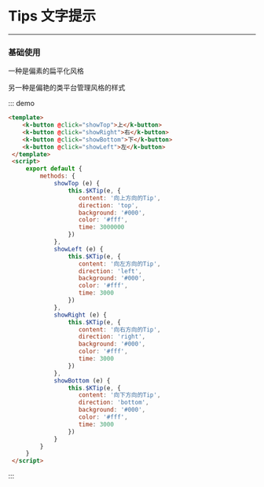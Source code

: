 <style></style>
# Tips 文字提示
----
### 基础使用
<k-info title="Message组件提供两种类型:" mode="flat">
    <p>一种是偏素的扁平化风格</p>
    <p>另一种是偏艳的类平台管理风格的样式</p>
</k-info>
<div class="demo-block">
 <template>
    <k-button @click="showTop">上</k-button>
    <k-button @click="showRight">右</k-button>
    <k-button @click="showBottom">下</k-button>
    <k-button @click="showLeft">左</k-button>
 </template>
 <script>
     export default {
         data: () => {
             return {
                 message: '<p>门前大桥下游过一群鸭~</p><p>快来快来数一数~~</p><p>二四六七八</p>'
             }
         },
         methods: {
             showTop (e) {
                 this.$KTip(e, {
                    content: '向上方向的Tip',
                    allowUseHTML: true,
                    direction: 'top',
                    background: '#000',
                    color: '#fff',
                    time: 3000000
                 })
             },
             showLeft (e) {
                 this.$KTip(e, {
                    content: '向左方向的Tip',
                    direction: 'left',
                    background: '#000',
                    color: '#fff',
                    time: 3000
                 })
             },
             showRight (e) {
                 this.$KTip(e, {
                    content: '向右方向的Tip',
                    direction: 'right',
                    background: '#000',
                    color: '#fff',
                    time: 3000
                 })
             },
             showBottom (e) {
                 this.$KTip(e, {
                    content: '向下方向的Tip',
                    direction: 'bottom',
                    background: '#000',
                    color: '#fff',
                    time: 3000
                 })
             }
         }
     }
 </script>
</div>

::: demo
```html
<template>
    <k-button @click="showTop">上</k-button>
    <k-button @click="showRight">右</k-button>
    <k-button @click="showBottom">下</k-button>
    <k-button @click="showLeft">左</k-button>
 </template>
 <script>
     export default {
         methods: {
             showTop (e) {
                 this.$KTip(e, {
                    content: '向上方向的Tip',
                    direction: 'top',
                    background: '#000',
                    color: '#fff',
                    time: 3000000
                 })
             },
             showLeft (e) {
                 this.$KTip(e, {
                    content: '向左方向的Tip',
                    direction: 'left',
                    background: '#000',
                    color: '#fff',
                    time: 3000
                 })
             },
             showRight (e) {
                 this.$KTip(e, {
                    content: '向右方向的Tip',
                    direction: 'right',
                    background: '#000',
                    color: '#fff',
                    time: 3000
                 })
             },
             showBottom (e) {
                 this.$KTip(e, {
                    content: '向下方向的Tip',
                    direction: 'bottom',
                    background: '#000',
                    color: '#fff',
                    time: 3000
                 })
             }
         }
     }
 </script>
```
:::
